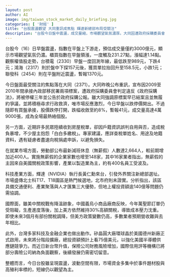 ```yaml
---
layout: post
author: AI
image: img/taiwan_stock_market_daily_briefing.jpg
categories: [ '財經' ]
title: "台股震盪觀望 大同重訊成焦點 輝達新總部布局受關注"  
description: "台股今日盤中震盪，成交量縮，市場觀望氣氛濃厚。大同因遭政府採購委員會停權三年重訊，盤中股價劇烈波動。房屋稅單誤繳問題引發民怨，專家提醒詳細核對資料。無薪假人數增加，美國關稅政策持續影響製造業。輝達總部選址引熱議，北市優勢及高額投資討論中。全球關稅戰壓力下，義烏小商品廠商訂單難回溫。台灣科技、金融產業持續布局，矽晶圓大廠投資美國，壽險公司因新台幣升值面臨財務挑戰。市場資金聚焦題材與高殖利率股，短線以觀望為主。"
---
```

台股今（16）日早盤震盪，指數在平盤上下游走，預估成交量僅約3000億元，顯示市場觀望氣氛仍濃。櫃買指數在早盤領漲，一度觸及231.27點，漲幅達1.14點。觀察權值股走勢，台積電（2330）早盤一度回測年線，最低跌至989元，下跌4元；鴻海（2317）則於盤中下探157元後，獲買單拉抬回升至158.5元，小跌1元；聯發科（2454）則在平盤附近震盪，暫報1370元。  

今日盤面最受關注的焦點落在大同（2371）。大同昨晚公布重訊，宣布因2009至2010年間承接內政部移民署兩項標案，遭政府採購委員會判定違反《政府採購法》，將被停權三年並公告於政府採購公報。雖大同強調原標案早已結案且並無履約爭議，並將積極尋求行政救濟，唯市場反應激烈，今日早盤以跌停價開出。不過隨即有買盤承接，股價跌停打開，跌幅收斂至約8%，暫報41元，成交量高達4萬9000張，成為全場最熱絡個股。

另一方面，近期許多民眾陸續收到房屋稅單，卻因戶籍資訊誤判自用與否，造成稅負暴增，不少屋主抱怨「白白多繳稅」。專家建議，應詳查稅單姓名、用途及地籍資料，遇有疑慮者盡速向稅捐處申訴，以避免損失。

在就業市場方面，勞動部公布最新減班休息（無薪假）人數達2,664人，較前期增加近400人。實施無薪假的企業家數也增至148家，其中16家業者指出，無薪假的主因來自美國關稅政策影響，產業以製造業為主，約有400名員工受波及。

科技產業方面，輝達（NVIDIA）執行長黃仁勳來台，引發外界關注新總部選址。市場盛傳北士科T17、T18園區是熱門候選地，北市府則未證實。分析指出，該區具備交通便利、產業聚落與人才匯集三大優勢，但地上權投資額逾140億等問題仍需協調。

國際面，雖美中關稅戰有降溫跡象，中國義烏小商品廠商反映，今年萬聖節訂單仍受阻礙，生產進度落後，加上美方依然維持30%高額關稅，導致成本壓力沈重。即使未來3個月有部份關稅調降，但美方政策變數仍高，多數業者預期營收難與去年相比。

此外，台灣多家科技及金融企業也做出動作。矽晶圓大廠環球晶於美國德州新廠正式啟用，未來將分階段擴廠，總投資額預計上看75億美元，以強化美國半導體供應鏈競爭力。而近日新台幣升值，保險公司財務風險增加，國際信用評等機構已將部分壽險公司納為負面觀察，後續發展仍需密切留意。  

整體而言，今日台股雖呈現震盪，波動空間有限，市場資金多集中於事件題材股與高殖利率標的，短線仍以觀望為主。